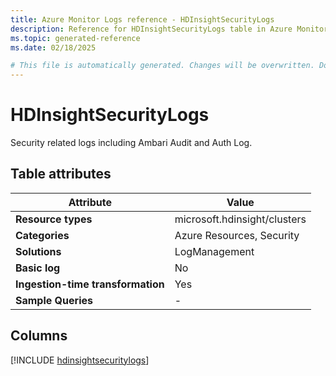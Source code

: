 ```yaml
---
title: Azure Monitor Logs reference - HDInsightSecurityLogs
description: Reference for HDInsightSecurityLogs table in Azure Monitor Logs.
ms.topic: generated-reference
ms.date: 02/18/2025

# This file is automatically generated. Changes will be overwritten. Do not change this file directly.
---
```


# HDInsightSecurityLogs

Security related logs including Ambari Audit and Auth Log.


## Table attributes

|Attribute|Value|
|---|---|
|**Resource types**|microsoft.hdinsight/clusters|
|**Categories**|Azure Resources, Security|
|**Solutions**| LogManagement|
|**Basic log**|No|
|**Ingestion-time transformation**|Yes|
|**Sample Queries**|-|



## Columns
  
[!INCLUDE [hdinsightsecuritylogs](~/reusable-content/ce-skilling/azure/includes/azure-monitor/reference/tables/hdinsightsecuritylogs-include.md)]
